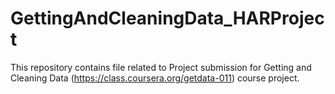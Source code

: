 # GettingAndCleaningData_HARProject
This repository contains file related to Project submission for Getting and Cleaning Data (https://class.coursera.org/getdata-011) course project.
